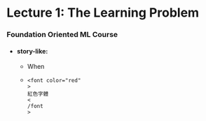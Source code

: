 # Lecture 1: The Learning Problem

### Foundation Oriented ML Course

* #### story-like:

  * When

  * ```
    <font color="red"
    >
    紅色字體
    <
    /font
    >
    ```



